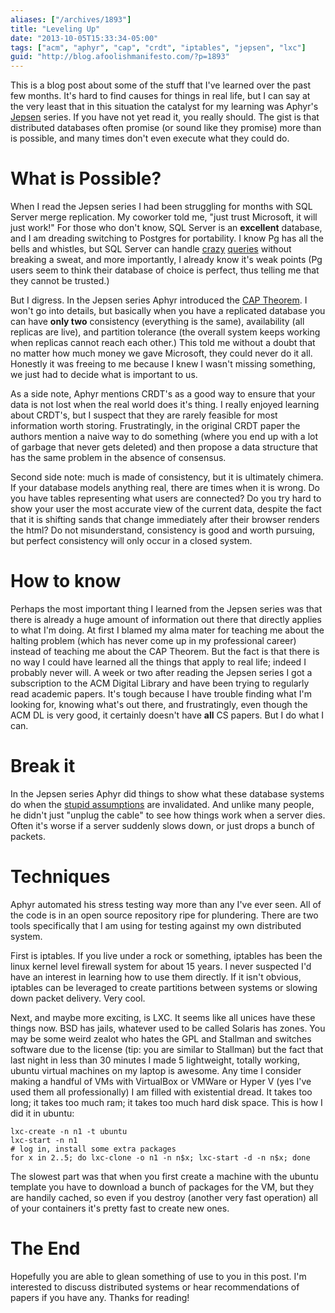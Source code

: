 ```yaml
---
aliases: ["/archives/1893"]
title: "Leveling Up"
date: "2013-10-05T15:33:34-05:00"
tags: ["acm", "aphyr", "cap", "crdt", "iptables", "jepsen", "lxc"]
guid: "http://blog.afoolishmanifesto.com/?p=1893"
---
```

This is a blog post about some of the stuff that I've learned over the past few months. It's hard to find causes for things in real life, but I can say at the very least that in this situation the catalyst for my learning was Aphyr's [Jepsen](http://aphyr.com/tags/jepsen) series. If you have not yet read it, you really should. The gist is that distributed databases often promise (or sound like they promise) more than is possible, and many times don't even execute what they could do.

# What is Possible?

When I read the Jepsen series I had been struggling for months with SQL Server merge replication. My coworker told me, "just trust Microsoft, it will just work!" For those who don't know, SQL Server is an **excellent** database, and I am dreading switching to Postgres for portability. I know Pg has all the bells and whistles, but SQL Server can handle [crazy](https://gist.github.com/frioux/3bf46454730308725c07) [queries](https://gist.github.com/frioux/3220451) without breaking a sweat, and more importantly, I already know it's weak points (Pg users seem to think their database of choice is perfect, thus telling me that they cannot be trusted.)

But I digress. In the Jepsen series Aphyr introduced the [CAP Theorem](https://en.wikipedia.org/wiki/CAP_theorem). I won't go into details, but basically when you have a replicated database you can have **only two** consistency (everything is the same), availability (all replicas are live), and partition tolerance (the overall system keeps working when replicas cannot reach each other.) This told me without a doubt that no matter how much money we gave Microsoft, they could never do it all. Honestly it was freeing to me because I knew I wasn't missing something, we just had to decide what is important to us.

As a side note, Aphyr mentions CRDT's as a good way to ensure that your data is not lost when the real world does it's thing. I really enjoyed learning about CRDT's, but I suspect that they are rarely feasible for most information worth storing. Frustratingly, in the original CRDT paper the authors mention a naive way to do something (where you end up with a lot of garbage that never gets deleted) and then propose a data structure that has the same problem in the absence of consensus.

Second side note: much is made of consistency, but it is ultimately chimera. If your database models anything real, there are times when it is wrong. Do you have tables representing what users are connected? Do you try hard to show your user the most accurate view of the current data, despite the fact that it is shifting sands that change immediately after their browser renders the html? Do not misunderstand, consistency is good and worth pursuing, but perfect consistency will only occur in a closed system.

# How to know

Perhaps the most important thing I learned from the Jepsen series was that there is already a huge amount of information out there that directly applies to what I'm doing. At first I blamed my alma mater for teaching me about the halting problem (which has never come up in my professional career) instead of teaching me about the CAP Theorem. But the fact is that there is no way I could have learned all the things that apply to real life; indeed I probably never will. A week or two after reading the Jepsen series I got a subscription to the ACM Digital Library and have been trying to regularly read academic papers. It's tough because I have trouble finding what I'm looking for, knowing what's out there, and frustratingly, even though the ACM DL is very good, it certainly doesn't have **all** CS papers. But I do what I can.

# Break it

In the Jepsen series Aphyr did things to show what these database systems do when the [stupid assumptions](https://en.wikipedia.org/wiki/Fallacies_of_Distributed_Computing) are invalidated. And unlike many people, he didn't just "unplug the cable" to see how things work when a server dies. Often it's worse if a server suddenly slows down, or just drops a bunch of packets.

# Techniques

Aphyr automated his stress testing way more than any I've ever seen. All of the code is in an open source repository ripe for plundering. There are two tools specifically that I am using for testing against my own distributed system.

First is iptables. If you live under a rock or something, iptables has been the linux kernel level firewall system for about 15 years. I never suspected I'd have an interest in learning how to use them directly. If it isn't obvious, iptables can be leveraged to create partitions between systems or slowing down packet delivery. Very cool.

Next, and maybe more exciting, is LXC. It seems like all unices have these things now. BSD has jails, whatever used to be called Solaris has zones. You may be some weird zealot who hates the GPL and Stallman and switches software due to the license (tip: you are similar to Stallman) but the fact that last night in less than 30 minutes I made 5 lightweight, totally working, ubuntu virtual machines on my laptop is awesome. Any time I consider making a handful of VMs with VirtualBox or VMWare or Hyper V (yes I've used them all professionally) I am filled with existential dread. It takes too long; it takes too much ram; it takes too much hard disk space. This is how I did it in ubuntu:

    lxc-create -n n1 -t ubuntu
    lxc-start -n n1
    # log in, install some extra packages
    for x in 2..5; do lxc-clone -o n1 -n n$x; lxc-start -d -n n$x; done

The slowest part was that when you first create a machine with the ubuntu template you have to download a bunch of packages for the VM, but they are handily cached, so even if you destroy (another very fast operation) all of your containers it's pretty fast to create new ones.

# The End

Hopefully you are able to glean something of use to you in this post. I'm interested to discuss distributed systems or hear recommendations of papers if you have any. Thanks for reading!
